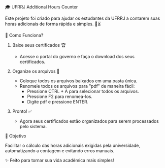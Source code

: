🎓 UFRRJ Additional Hours Counter

Este projeto foi criado para ajudar os estudantes da UFRRJ a contarem suas horas adicionais de forma rápida e simples. 📑⏳

🚀 Como Funciona?

1. Baixe seus certificados 🏆
   - Acesse o portal do governo e faça o download dos seus certificados.

2. Organize os arquivos 📂
   - Coloque todos os arquivos baixados em uma pasta única.
   - Renomeie todos os arquivos para "pdf" de maneira fácil:
     - Pressione CTRL + A para selecionar todos os arquivos.
     - Pressione F2 para renomeá-los.
     - Digite pdf e pressione ENTER.

3. Pronto! ✅
   - Agora seus certificados estão organizados para serem processados pelo sistema.

📌 Objetivo

Facilitar o cálculo das horas adicionais exigidas pela universidade, automatizando a contagem e evitando erros manuais.

✨ Feito para tornar sua vida acadêmica mais simples!
